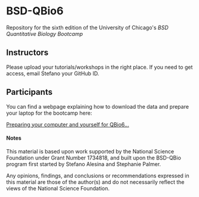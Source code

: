 # BSD-QBio6

Repository for the sixth edition of the University of Chicago's *BSD Quantitative
Biology Bootcamp*

## Instructors

Please upload your tutorials/workshops in the right place. If you need
to get access, email Stefano your GitHub ID.

## Participants

You can find a webpage explaining how to download the data and prepare
your laptop for the bootcamp here:

[Preparing your computer and yourself for QBio6...](http://https://github.com/jnovembre/BSD-QBio6/blob/master/docs/index.md)

#### Notes

This material is based upon work supported by the National Science
Foundation under Grant Number 1734818, and built upon the BSD-QBio 
program first started by Stefano Alesina and Stephanie Palmer.

Any opinions, findings, and conclusions or recommendations expressed
in this material are those of the author(s) and do not necessarily
reflect the views of the National Science Foundation.
